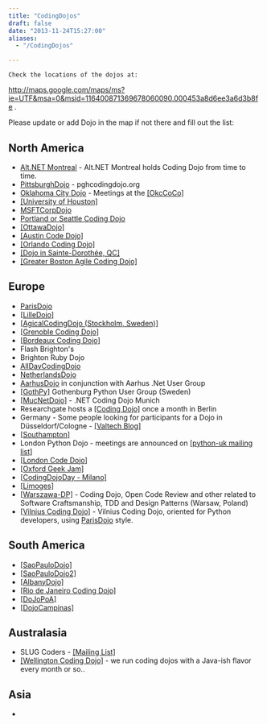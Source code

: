 ```yaml
---
title: "CodingDojos"
draft: false
date: "2013-11-24T15:27:00"
aliases:
  - "/CodingDojos"

---
```

    Check the locations of the dojos at:
<http://maps.google.com/maps/ms?ie=UTF&msa=0&msid=116400871369678060090.000453a8d6ee3a6d3b8fe>
.

Please update or add Dojo in the map if not there and fill out the list:

North America
-------------

-   [Alt.NET Montreal](/dojo/AltNetMontreal) - Alt.NET Montreal holds
    Coding Dojo from time to time.
-   [PittsburghDojo](/dojo/PittsburghDojo) - pghcodingdojo.org
-   [Oklahoma City Dojo](/dojo/OkcDojo) - Meetings at the
    [\[OkcCoCo\]](http://www.okccoco.com)
-   [\[University of Houston\]](http://www.codedojo.org)
-   [MSFTCorpDojo](/dojo/MSFTCorpDojo)
-   [Portland or Seattle Coding
    Dojo](/dojo/Portland_Or_Seattle_Coding_Dojo)
-   [\[OttawaDojo\]](http://tech.groups.yahoo.com/group/extremeprogramming/message/129324)
-   [\[Austin Code
    Dojo\]](http://groups.google.com/group/austin-code-dojo)
-   [\[Orlando Coding Dojo\]](http://orlandodojo.org)
-   [\[Dojo in Sainte-Dorothée, QC\]](https://twitter.com/dojosaintedo)
-   [\[Greater Boston Agile Coding Dojo\]](https://meetup.com/Greater-Boston-Coding-Dojo)

Europe
------

-   [ParisDojo](/dojo/ParisDojo)
-   [\[LilleDojo\]](http://groups.google.com/group/nord-agile/)
-   [\[AgicalCodingDojo (Stockholm,
    Sweden)\]](http://agical.se/events/dojo.html)
-   [\[Grenoble Coding
    Dojo\]](http://clubagile.org/evenements/coding-dojo/)
-   [\[Bordeaux Coding Dojo\]](http://okiwi.org)
-   Flash Brighton's
-   Brighton Ruby Dojo
-   [AllDayCodingDojo](/dojo/AllDayCodingDojo)
-   [NetherlandsDojo](/dojo/NetherlandsDojo)
-   [AarhusDojo](/dojo/AarhusDojo) in conjunction with Aarhus .Net User
    Group
-   [\[GothPy\]](http://www.meetup.com/GothPy/) Gothenburg Python User
    Group (Sweden)
-   [\[MucNetDojo\]](http://www.gmbsg.com/go/mucnetdojo) - .NET Coding
    Dojo Munich
-   Researchgate hosts a [\[Coding
    Dojo\]](http://researchgate.github.io/CodingDojo/) once a month in
    Berlin
-   Germany - Some people looking for participants for a Dojo in
    Düsseldorf/Cologne - [\[Valtech
    Blog\]](http://blogs.valtech.com/ino/2009/07/29/intrested-in-a-coding-dojo-in-the-rhineland/)
-   [\[Southampton\]](http://southamptoncodingdojo.ning.com/)
-   London Python Dojo - meetings are announced on [\[python-uk mailing
    list\]](http://mail.python.org/mailman/listinfo/python-uk)
-   [\[London Code Dojo\]](http://www.meetup.com/London-Code-Dojo)
-   [\[Oxford Geek Jam\]](http://www.oxfordgeekjam.net/codingdojo/)
-   [\[CodingDojoDay -
    Milano\]](http://codingdojoday-ehome.eventbrite.com/)
-   [\[Limoges\]](http://www.iut.unilim.fr/conferences-informatique/coding-dojo.html)
-   [\[Warszawa-DP\]](http://groups.google.com/group/warszawa-dp/) -
    Coding Dojo, Open Code Review and other related to Software
    Craftsmanship, TDD and Design Patterns (Warsaw, Poland)
-   [\[Vilnius Coding
    Dojo\]](http://ututi.lt/subject/UNI/Dev/coding_dojo) - Vilnius
    Coding Dojo, oriented for Python developers, using
    [ParisDojo](/dojo/ParisDojo) style.

South America
-------------

-   [\[SaoPauloDojo\]](http://groups.google.com/group/dojo_sp)
-   [\[SaoPauloDojo2\]](http://wiki.github.com/danicuki/Dojo-Sao-Paulo)
-   [\[AlbanyDojo\]](http://groups.google.com/group/AgileAlbany)
-   [\[Rio de Janeiro Coding Dojo\]](http://dojorio.org)
-   [\[DoJoPoA\]](http://dojopoa.wordpress.com/)
-   [\[DojoCampinas\]](http://dojocampinas.wordpress.com/)

Australasia
-----------

-   SLUG Coders - [\[Mailing List\]](http://www.slug.org.au/lists)
-   [\[Wellington Coding
    Dojo\]](http://www.wellington-coding-dojo.co.nz) - we run coding
    dojos with a Java-ish flavor every month or so..

Asia
----

-   
